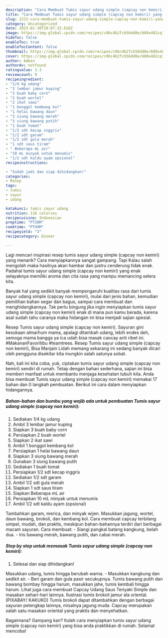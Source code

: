 ```yaml
---
description: "Cara Membuat Tumis sayur udang simple (capcay non kemiri) yang Lezat Sekali"
title: "Cara Membuat Tumis sayur udang simple (capcay non kemiri) yang Lezat Sekali"
slug: 2222-cara-membuat-tumis-sayur-udang-simple-capcay-non-kemiri-yang-lezat-sekali
category: Uncategorized
date: 2023-01-30T20:07:15.616Z
image: https://img-global.cpcdn.com/recipes/c0bc4b2fcb56dd0e/680x482cq70/tumis-sayur-udang-simple-capcay-non-kemiri-foto-resep-utama.jpg
hideToc: false
enableToc: true
enableTocContent: false
thumbnail: https://img-global.cpcdn.com/recipes/c0bc4b2fcb56dd0e/680x482cq70/tumis-sayur-udang-simple-capcay-non-kemiri-foto-resep-utama.jpg
cover: https://img-global.cpcdn.com/recipes/c0bc4b2fcb56dd0e/680x482cq70/tumis-sayur-udang-simple-capcay-non-kemiri-foto-resep-utama.jpg
author: Admin
authorAv: notfound
ratingvalue: 3.3
reviewcount: 9
recipeingredient:
- "1/4 kg udang"
- "3 lembar jamur kuping"
- "3 buah baby corn"
- "2 buah wortel"
- "2 ikat sawi"
- "1 bonggol kembang kol"
- "1 helai bawang daun"
- "3 siung bawang merah"
- "3 siung bawang putih"
- "1 buah tomat"
- "1/2 sdt kecap inggris"
- "1/2 sdt garam"
- "1/2 sdt gula merah"
- "1 sdt saus tiram"
- " Beberapa mL air"
- "10 mL minyak untuk menumis"
- "1/2 sdt kaldu ayam opsional"
recipeinstructions:

- "Sudah jadi dan siap dihidangkan!"
categories:
- Resep
tags:
- tumis
- sayur
- udang

katakunci: tumis sayur udang 
nutrition: 116 calories
recipecuisine: Indonesian
preptime: "PT20M"
cooktime: "PT49M"
recipeyield: "3"
recipecategory: Dinner

---
```



Lagi mencari inspirasi resep tumis sayur udang simple (capcay non kemiri) yang menarik? Cara menyiapkannya sangat gampang. Tapi Kalau salah mengolah maka hasilnya akan hambar dan justru cenderung tidak enak. Padahal tumis sayur udang simple (capcay non kemiri) yang enak selayaknya memiliki aroma dan cita rasa yang mampu memancing selera kita.


Banyak hal yang sedikit banyak mempengaruhi kualitas rasa dari tumis sayur udang simple (capcay non kemiri), mulai dari jenis bahan, kemudian pemilihan bahan segar dan bagus, sampai cara membuat dan menghidangkannya. Tak perlu bingung jika ingin menyiapkan tumis sayur udang simple (capcay non kemiri) enak di mana pun kamu berada, karena asal sudah tahu caranya maka hidangan ini bisa menjadi sajian spesial.

Resep Tumis sayur udang simple (capcay non kemiri). Sayuran gini kesukaan almarhum mama, apalagi ditambah udang, lebih endes deh, semoga mama bangga ya ica udah bisa masak caocay anti ribet ini. #MakananFavoritibu #teamtrees. Resep Tumis sayur udang simple (capcay non kemiri), Bisa Manjain Lidah memang sekarang ini sedang banyak dicari oleh pengguna disekitar kita mungkin salah satunya sobat.


Nah, kali ini kita coba, yuk, ciptakan tumis sayur udang simple (capcay non kemiri) sendiri di rumah. Tetap dengan bahan sederhana, sajian ini bisa memberi manfaat untuk membantu menjaga kesehatan tubuh kita. Anda bisa membuat Tumis sayur udang simple (capcay non kemiri) memakai 17 bahan dan 0 langkah pembuatan. Berikut ini cara dalam menyiapkan hidangannya.

<!--inarticleads1-->

##### Bahan-bahan dan bumbu yang wajib ada untuk pembuatan Tumis sayur udang simple (capcay non kemiri):

1. Sediakan 1/4 kg udang
1. Ambil 3 lembar jamur kuping
1. Siapkan 3 buah baby corn
1. Persiapkan 2 buah wortel
1. Siapkan 2 ikat sawi
1. Ambil 1 bonggol kembang kol
1. Persiapkan 1 helai bawang daun
1. Siapkan 3 siung bawang merah
1. Gunakan 3 siung bawang putih
1. Sediakan 1 buah tomat
1. Persiapkan 1/2 sdt kecap inggris
1. Sediakan 1/2 sdt garam
1. Ambil 1/2 sdt gula merah
1. Siapkan 1 sdt saus tiram
1. Siapkan  Beberapa mL air
1. Persiapkan 10 mL minyak untuk menumis
1. Ambil 1/2 sdt kaldu ayam (opsional)


Tambahkan garam, merica, dan minyak wijen. Masukkan jagung, wortel, daun bawang, brokoli, dan kembang kol. Cara membuat capcay terbilang simpel, mudah, dan praktis, meskipun bahan-bahannya terdiri dari berbagai macam sayuran. Cara membuat: - Siangi pangkal batang kangkung, belah dua. - Iris bawang merah, bawang putih, dan cabai merah. 

<!--inarticleads2-->

##### Step by step untuk memasak Tumis sayur udang simple (capcay non kemiri):


1. Selesai dan siap dihidangkan!

Masukkan udang, tumis hingga berubah warna. - Masukkan kangkung dan sedikit air. - Beri garam dan gula pasir secukupnya. Tumis bawang putih dan bawang bombay hingga harum, masukkan jahe, tumis kembali hingga harum. Lihat juga cara membuat Capcay Udang Saus Teriyaki Simple dan masakan sehari-hari lainnya. Ilustrasi tumis brokoli jamur ala oriental. (PIXABAY/ KAKUKO) Tumis brokoli dapat ditambahkan dengan berbagai sayuran pelengkap lainnya, misalnya jagung muda. Capcay merupakan salah satu masakan oriental yang praktis dan menyehatkan. 

Bagaimana? Gampang kan? Itulah cara menyiapkan tumis sayur udang simple (capcay non kemiri) yang bisa anda praktikkan di rumah. Selamat mencoba!
